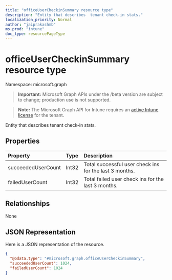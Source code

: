 ```yaml
---
title: "officeUserCheckinSummary resource type"
description: "Entity that describes  tenant check-in stats."
localization_priority: Normal
author: "jaiprakashmb"
ms.prod: "intune"
doc_type: resourcePageType
---
```


# officeUserCheckinSummary resource type

Namespace: microsoft.graph

> **Important:** Microsoft Graph APIs under the /beta version are subject to change; production use is not supported.

> **Note:** The Microsoft Graph API for Intune requires an [active Intune license](https://go.microsoft.com/fwlink/?linkid=839381) for the tenant.

Entity that describes  tenant check-in stats.

## Properties
|Property|Type|Description|
|:---|:---|:---|
|succeededUserCount|Int32|Total successful user check ins for the last 3 months.|
|failedUserCount|Int32|Total failed user check ins for the last 3 months.|

## Relationships
None

## JSON Representation
Here is a JSON representation of the resource.
<!-- {
  "blockType": "resource",
  "keyProperty": "id",
  "@odata.type": "microsoft.graph.officeUserCheckinSummary"
}
-->
``` json
{
  "@odata.type": "#microsoft.graph.officeUserCheckinSummary",
  "succeededUserCount": 1024,
  "failedUserCount": 1024
}
```
